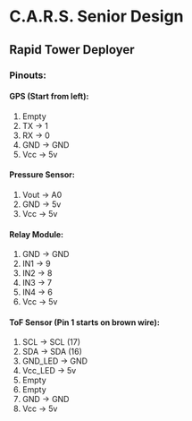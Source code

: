 # C.A.R.S. Senior Design
## Rapid Tower Deployer

### Pinouts:
#### GPS (Start from left):
1. Empty
2. TX -> 1
3. RX -> 0
4. GND -> GND
5. Vcc -> 5v

#### Pressure Sensor:
1. Vout -> A0
2. GND -> 5v
3. Vcc -> 5v

#### Relay Module:
1. GND -> GND
2. IN1 -> 9
3. IN2 -> 8
4. IN3 -> 7
4. IN4 -> 6
5. Vcc -> 5v

#### ToF Sensor (Pin 1 starts on brown wire):
1. SCL -> SCL (17)
2. SDA -> SDA (16)
3. GND_LED -> GND
4. Vcc_LED -> 5v
5. Empty
6. Empty
7. GND -> GND
8. Vcc -> 5v
